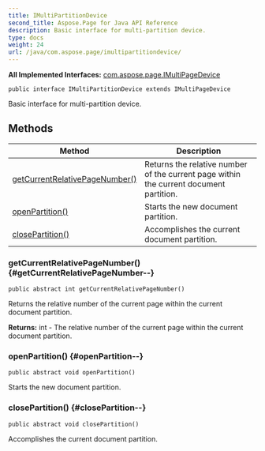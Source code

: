 ```yaml
---
title: IMultiPartitionDevice
second_title: Aspose.Page for Java API Reference
description: Basic interface for multi-partition device.
type: docs
weight: 24
url: /java/com.aspose.page/imultipartitiondevice/
---
```

**All Implemented Interfaces:**
[com.aspose.page.IMultiPageDevice](../../com.aspose.page/imultipagedevice)
```
public interface IMultiPartitionDevice extends IMultiPageDevice
```

Basic interface for multi-partition device.
## Methods

| Method | Description |
| --- | --- |
| [getCurrentRelativePageNumber()](#getCurrentRelativePageNumber--) | Returns the relative number of the current page within the current document partition. |
| [openPartition()](#openPartition--) | Starts the new document partition. |
| [closePartition()](#closePartition--) | Accomplishes the current document partition. |
### getCurrentRelativePageNumber() {#getCurrentRelativePageNumber--}
```
public abstract int getCurrentRelativePageNumber()
```


Returns the relative number of the current page within the current document partition.

**Returns:**
int - The relative number of the current page within the current document partition.
### openPartition() {#openPartition--}
```
public abstract void openPartition()
```


Starts the new document partition.

### closePartition() {#closePartition--}
```
public abstract void closePartition()
```


Accomplishes the current document partition.

